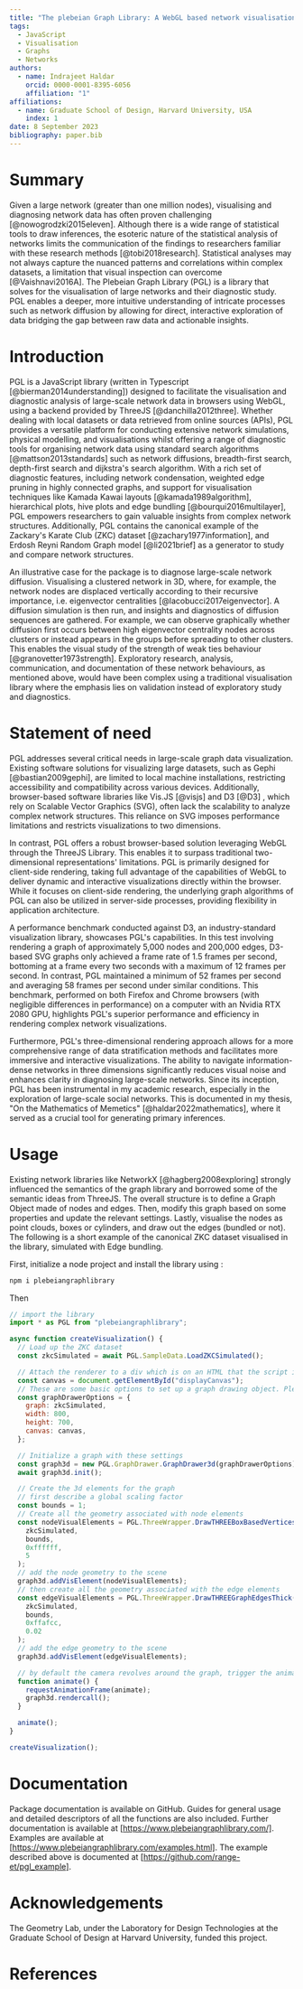 ```yaml
---
title: "The plebeian Graph Library: A WebGL based network visualisation and diagnostics package"
tags:
  - JavaScript
  - Visualisation
  - Graphs
  - Networks
authors:
  - name: Indrajeet Haldar
    orcid: 0000-0001-8395-6056
    affiliation: "1"
affiliations:
  - name: Graduate School of Design, Harvard University, USA
    index: 1
date: 8 September 2023
bibliography: paper.bib
---
```


# Summary

Given a large network (greater than one million nodes), visualising and diagnosing network data has often proven challenging [@nowogrodzki2015eleven]. Although there is a wide range of statistical tools to draw inferences, the esoteric nature of the statistical analysis of networks limits the communication of the findings to researchers familiar with these research methods [@tobi2018research].   Statistical analyses may not always capture the nuanced patterns and correlations within complex datasets, a limitation that visual inspection can overcome [@Vaishnavi2016A]. The Plebeian Graph Library (PGL) is a library that solves for the visualisation of large networks and their diagnostic study. PGL enables a deeper, more intuitive understanding of intricate processes such as network diffusion by allowing for direct, interactive exploration of data bridging the gap between raw data and actionable insights.

# Introduction

PGL is a JavaScript library (written in Typescript [@bierman2014understanding]) designed to facilitate the visualisation and diagnostic analysis of large-scale network data in browsers using WebGL, using a backend provided by ThreeJS [@danchilla2012three]. Whether dealing with local datasets or data retrieved from online sources (APIs), PGL provides a versatile platform for conducting extensive network simulations, physical modelling, and visualisations whilst offering a range of diagnostic tools for organising network data using standard search algorithms [@mattson2013standards] such as network diffusions, breadth-first search, depth-first search and dijkstra's search algorithm. With a rich set of diagnostic features, including network condensation, weighted edge pruning in highly connected graphs, and support for visualisation techniques like Kamada Kawai layouts [@kamada1989algorithm], hierarchical plots, hive plots and edge bundling [@bourqui2016multilayer], PGL empowers researchers to gain valuable insights from complex network structures. Additionally, PGL contains the canonical example of the Zackary's Karate Club (ZKC) dataset [@zachary1977information], and Erdosh Reyni Random Graph model [@li2021brief] as a generator to study and compare network structures.

An illustrative case for the package is to diagnose large-scale network diffusion. Visualising a clustered network in 3D, where, for example, the network nodes are displaced vertically according to their recursive importance, i.e. eigenvector centralities [@lacobucci2017eigenvector]. A diffusion simulation is then run, and insights and diagnostics of diffusion sequences are gathered. For example, we can observe graphically whether diffusion first occurs between high eigenvector centrality nodes across clusters or instead appears in the groups before spreading to other clusters. This enables the visual study of the strength of weak ties behaviour [@granovetter1973strength]. Exploratory research, analysis, communication, and documentation of these network behaviours, as mentioned above, would have been complex using a traditional visualisation library where the emphasis lies on validation instead of exploratory study and diagnostics.

# Statement of need

PGL addresses several critical needs in large-scale graph data visualization. Existing software solutions for visualizing large datasets, such as Gephi [@bastian2009gephi], are limited to local machine installations, restricting accessibility and compatibility across various devices. Additionally, browser-based software libraries like Vis.JS [@visjs] and D3 [@D3] , which rely on Scalable Vector Graphics (SVG), often lack the scalability to analyze complex network structures. This reliance on SVG imposes performance limitations and restricts visualizations to two dimensions.

In contrast, PGL offers a robust browser-based solution leveraging WebGL through the ThreeJS Library. This enables it to surpass traditional two-dimensional representations' limitations. PGL is primarily designed for client-side rendering, taking full advantage of the capabilities of WebGL to deliver dynamic and interactive visualizations directly within the browser. While it focuses on client-side rendering, the underlying graph algorithms of PGL can also be utilized in server-side processes, providing flexibility in application architecture.

A performance benchmark conducted against D3, an industry-standard visualization library, showcases PGL's capabilities. In this test involving rendering a graph of approximately 5,000 nodes and 200,000 edges, D3-based SVG graphs only achieved a frame rate of 1.5 frames per second, bottoming at a frame every two seconds with a maximum of 12 frames per second. In contrast, PGL maintained a minimum of 52 frames per second and averaging 58 frames per second under similar conditions. This benchmark, performed on both Firefox and Chrome browsers (with negligible differences in performance) on a computer with an Nvidia RTX 2080 GPU, highlights PGL's superior performance and efficiency in rendering complex network visualizations.

Furthermore, PGL's three-dimensional rendering approach allows for a more comprehensive range of data stratification methods and facilitates more immersive and interactive visualizations. The ability to navigate information-dense networks in three dimensions significantly reduces visual noise and enhances clarity in diagnosing large-scale networks. Since its inception, PGL has been instrumental in my academic research, especially in the exploration of large-scale social networks. This is documented in my thesis, "On the Mathematics of Memetics" [@haldar2022mathematics], where it served as a crucial tool for generating primary inferences.

# Usage

Existing network libraries like NetworkX [@hagberg2008exploring] strongly influenced the semantics of the graph library and borrowed some of the semantic ideas from ThreeJS. The overall structure is to define a Graph Object made of nodes and edges. Then, modify this graph based on some properties and update the relevant settings. Lastly, visualise the nodes as point clouds, boxes or cylinders, and draw out the edges (bundled or not). The following is a short example of the canonical ZKC dataset visualised in the library, simulated with Edge bundling.

First, initialize a node project and install the library using :

```bash
npm i plebeiangraphlibrary
```

Then

```javascript
// import the library
import * as PGL from "plebeiangraphlibrary";

async function createVisualization() {
  // Load up the ZKC dataset 
  const zkcSimulated = await PGL.SampleData.LoadZKCSimulated();

  // Attach the renderer to a div which is on an HTML that the script is linked too
  const canvas = document.getElementById("displayCanvas");
  // These are some basic options to set up a graph drawing object. Please refer to the documentation for more options
  const graphDrawerOptions = {
    graph: zkcSimulated,
    width: 800,
    height: 700,
    canvas: canvas,
  };

  // Initialize a graph with these settings
  const graph3d = new PGL.GraphDrawer.GraphDrawer3d(graphDrawerOptions);
  await graph3d.init();

  // Create the 3d elements for the graph
  // first describe a global scaling factor
  const bounds = 1;
  // Create all the geometry associated with node elements
  const nodeVisualElements = PGL.ThreeWrapper.DrawTHREEBoxBasedVertices(
    zkcSimulated,
    bounds,
    0xffffff,
    5
  );
  // add the node geometry to the scene
  graph3d.addVisElement(nodeVisualElements);
  // then create all the geometry associated with the edge elements
  const edgeVisualElements = PGL.ThreeWrapper.DrawTHREEGraphEdgesThick(
    zkcSimulated,
    bounds,
    0xffafcc,
    0.02
  );
  // add the edge geometry to the scene
  graph3d.addVisElement(edgeVisualElements);

  // by default the camera revolves around the graph, trigger the animation call
  function animate() {
    requestAnimationFrame(animate);
    graph3d.rendercall();
  }

  animate();
}

createVisualization();
```

# Documentation

Package documentation is available on GitHub. Guides for general usage and detailed descriptors of all the functions are also included. Further documentation is available at [https://www.plebeiangraphlibrary.com/]. Examples are available at [https://www.plebeiangraphlibrary.com/examples.html]. The example described above is documented at [https://github.com/range-et/pgl_example].

# Acknowledgements

The Geometry Lab, under the Laboratory for Design Technologies at the Graduate School of Design at Harvard University, funded this project.

# References
